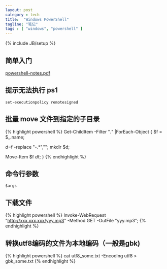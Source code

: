 ```yaml
---
layout: post
category : tech
title:  "Windows PowerShell"
tagline: "笔记"
tags : [ "windows", "powershell" ]
---
```

{% include JB/setup %}

## 简单入门

[powershell-notes.pdf](http://www.ansatt.hig.no/erikh/tutorial-powershell/powershell-notes.pdf)

## 提示无法执行 ps1

``set-executionpolicy remotesigned``

## 批量 move 文件到指定的子目录

{% highlight powershell %}
Get-ChildItem -Filter "*.*" |ForEach-Object {
   $f = $_.name;

   $d=$f -replace "-.*","";
   mkdir $d;

Move-Item $f $d$f;
}
{% endhighlight %}

## 命令行参数
``$args``

## 下载文件

{% highlight powershell %}
Invoke-WebRequest  "http://xxx.xxx.xxx/yyy.mp3" -Method GET -OutFile "yyy.mp3";
{% endhighlight %}

## 转换utf8编码的文件为本地编码（一般是gbk)

{% highlight powershell %}
cat utf8_some.txt -Encoding utf8 > gbk_some.txt
{% endhighlight %}
